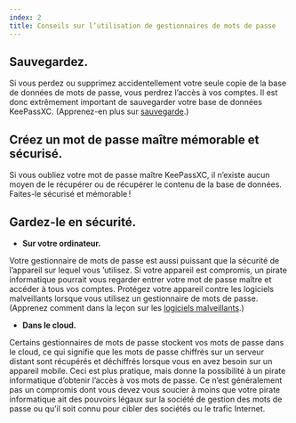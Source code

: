 ```yaml
---
index: 2
title: Conseils sur l’utilisation de gestionnaires de mots de passe
---
```

## Sauvegardez.

Si vous perdez ou supprimez accidentellement votre seule copie de la base de données de mots de passe, vous perdrez l’accès à vos comptes. Il est donc extrêmement important de sauvegarder votre base de données KeePassXC. (Apprenez-en plus sur [sauvegarde](umbrella://information/backing-up).)

## Créez un mot de passe maître mémorable et sécurisé.

Si vous oubliez votre mot de passe maître KeePassXC, il n’existe aucun moyen de le récupérer ou de récupérer le contenu de la base de données. Faites-le sécurisé et mémorable !

## Gardez-le en sécurité.

* **Sur votre ordinateur.**

Votre gestionnaire de mots de passe est aussi puissant que la sécurité de l’appareil sur lequel vous ’utilisez. Si votre appareil est compromis, un pirate informatique pourrait vous regarder entrer votre mot de passe maître et accéder à tous vos comptes. Protégez votre appareil contre les logiciels malveillants lorsque vous utilisez un gestionnaire de mots de passe. (Apprenez comment dans la leçon sur les [logiciels malveillants](umbrella://information/malware).)

*  **Dans le cloud.**

Certains gestionnaires de mots de passe stockent vos mots de passe dans le cloud, ce qui signifie que les mots de passe chiffrés sur un serveur distant sont récupérés et déchiffrés lorsque vous en avez besoin sur un appareil mobile. Ceci est plus pratique, mais donne la possibilité à un pirate informatique d’obtenir l’accès à vos mots de passe. Ce n’est généralement pas un compromis dont vous devez vous soucier à moins que votre pirate informatique ait des pouvoirs légaux sur la société de gestion des mots de passe ou qu’il soit connu pour cibler des sociétés ou le trafic Internet.